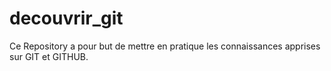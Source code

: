 # decouvrir_git
Ce Repository a pour but de mettre en pratique les connaissances apprises sur GIT et GITHUB.
